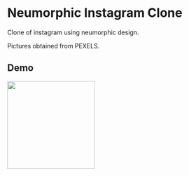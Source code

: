 # Neumorphic Instagram Clone

Clone of instagram using neumorphic design.

Pictures obtained from PEXELS.

## Demo

<img src="https://github.com/IvanLpJc/Instagram-Neumorphic/blob/main/demo/demo.gif" width=200px>

